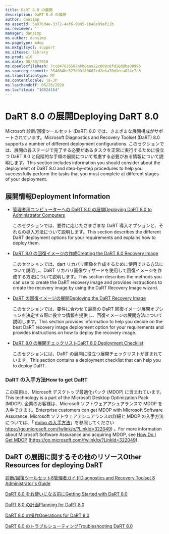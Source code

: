 ```yaml
---
title: DaRT 8.0 の展開
description: DaRT 8.0 の展開
author: dansimp
ms.assetid: 5a976d4e-3372-4ef6-9095-1b48e99af21b
ms.reviewer: ''
manager: dansimp
ms.author: dansimp
ms.pagetype: mdop
ms.mktglfcycl: support
ms.sitesec: library
ms.prod: w10
ms.date: 08/30/2016
ms.openlocfilehash: 7cc847836587abb0eaa22c009c8fd18d0ba0899b
ms.sourcegitcommit: 354664bc527d93f80687cd2eba70d1eea024c7c3
ms.translationtype: MT
ms.contentlocale: ja-JP
ms.lasthandoff: 06/26/2020
ms.locfileid: "10824164"
---
```

# <span data-ttu-id="b0bd0-103">DaRT 8.0 の展開</span><span class="sxs-lookup"><span data-stu-id="b0bd0-103">Deploying DaRT 8.0</span></span>


<span data-ttu-id="b0bd0-104">Microsoft 診断/回復ツールセット (DaRT) 8.0 では、さまざまな展開構成がサポートされています。</span><span class="sxs-lookup"><span data-stu-id="b0bd0-104">Microsoft Diagnostics and Recovery Toolset (DaRT) 8.0 supports a number of different deployment configurations.</span></span> <span data-ttu-id="b0bd0-105">このセクションでは、展開の各ステージで完了する必要があるタスクを正常に実行するために役立つ DaRT 8.0 と段階的な手順の展開について考慮する必要がある情報について説明します。</span><span class="sxs-lookup"><span data-stu-id="b0bd0-105">This section includes information you should consider about the deployment of DaRT 8.0 and step-by-step procedures to help you successfully perform the tasks that you must complete at different stages of your deployment.</span></span>

## <span data-ttu-id="b0bd0-106">展開情報</span><span class="sxs-lookup"><span data-stu-id="b0bd0-106">Deployment Information</span></span>


-   [<span data-ttu-id="b0bd0-107">管理者用コンピューターへの DaRT 8.0 の展開</span><span class="sxs-lookup"><span data-stu-id="b0bd0-107">Deploying DaRT 8.0 to Administrator Computers</span></span>](deploying-dart-80-to-administrator-computers-dart-8.md)

    <span data-ttu-id="b0bd0-108">このセクションでは、要件に応じたさまざまな DaRT 導入オプションと、それらの導入方法について説明します。</span><span class="sxs-lookup"><span data-stu-id="b0bd0-108">This section describes the different DaRT deployment options for your requirements and explains how to deploy them.</span></span>

-   [<span data-ttu-id="b0bd0-109">DaRT 8.0 の回復イメージの作成</span><span class="sxs-lookup"><span data-stu-id="b0bd0-109">Creating the DaRT 8.0 Recovery Image</span></span>](creating-the-dart-80-recovery-image-dart-8.md)

    <span data-ttu-id="b0bd0-110">このセクションでは、dart リカバリ画像を作成するために使用できる方法について説明し、DaRT リカバリ画像ウィザードを使用して回復イメージを作成する方法について説明します。</span><span class="sxs-lookup"><span data-stu-id="b0bd0-110">This section describes the methods you can use to create the DaRT recovery image and provides instructions to create the recovery image by using the DaRT Recovery Image wizard.</span></span>

-   [<span data-ttu-id="b0bd0-111">DaRT の回復イメージの展開</span><span class="sxs-lookup"><span data-stu-id="b0bd0-111">Deploying the DaRT Recovery Image</span></span>](deploying-the-dart-recovery-image-dart-8.md)

    <span data-ttu-id="b0bd0-112">このセクションでは、要件に合わせて最高の DaRT 回復イメージ展開オプションを決定する際に役立つ情報を提供し、回復イメージの展開方法について説明します。</span><span class="sxs-lookup"><span data-stu-id="b0bd0-112">This section provides information to help you decide on the best DaRT recovery image deployment option for your requirements and provides instructions on how to deploy the recovery image.</span></span>

-   [<span data-ttu-id="b0bd0-113">DaRT 8.0 の展開チェックリスト</span><span class="sxs-lookup"><span data-stu-id="b0bd0-113">DaRT 8.0 Deployment Checklist</span></span>](dart-80-deployment-checklist-dart-8.md)

    <span data-ttu-id="b0bd0-114">このセクションには、DaRT の展開に役立つ展開チェックリストが含まれています。</span><span class="sxs-lookup"><span data-stu-id="b0bd0-114">This section contains a deployment checklist that can help you to deploy DaRT.</span></span>

### <span data-ttu-id="b0bd0-115">DaRT の入手方法</span><span class="sxs-lookup"><span data-stu-id="b0bd0-115">How to get DaRT</span></span>

<span data-ttu-id="b0bd0-116">この技術は、Microsoft デスクトップ最適化パック (MDOP) に含まれています。</span><span class="sxs-lookup"><span data-stu-id="b0bd0-116">This technology is a part of the Microsoft Desktop Optimization Pack (MDOP).</span></span> <span data-ttu-id="b0bd0-117">企業のお客様は、Microsoft ソフトウェアアシュアランスで MDOP を入手できます。</span><span class="sxs-lookup"><span data-stu-id="b0bd0-117">Enterprise customers can get MDOP with Microsoft Software Assurance.</span></span> <span data-ttu-id="b0bd0-118">Microsoft ソフトウェアアシュアランスの詳細と MDOP の入手方法については、「 [mdop の入手方法](https://go.microsoft.com/fwlink/p/?LinkId=322049)」を参照してください https://go.microsoft.com/fwlink/p/?LinkId=322049) 。</span><span class="sxs-lookup"><span data-stu-id="b0bd0-118">For more information about Microsoft Software Assurance and acquiring MDOP, see [How Do I Get MDOP](https://go.microsoft.com/fwlink/p/?LinkId=322049) (https://go.microsoft.com/fwlink/p/?LinkId=322049).</span></span>

## <span data-ttu-id="b0bd0-119">DaRT の展開に関するその他のリソース</span><span class="sxs-lookup"><span data-stu-id="b0bd0-119">Other Resources for deploying DaRT</span></span>


[<span data-ttu-id="b0bd0-120">診断/回復ツールセット8管理者ガイド</span><span class="sxs-lookup"><span data-stu-id="b0bd0-120">Diagnostics and Recovery Toolset 8 Administrator's Guide</span></span>](index.md)

[<span data-ttu-id="b0bd0-121">DaRT 8.0 をお使いになる前に</span><span class="sxs-lookup"><span data-stu-id="b0bd0-121">Getting Started with DaRT 8.0</span></span>](getting-started-with-dart-80-dart-8.md)

[<span data-ttu-id="b0bd0-122">DaRT 8.0 の計画</span><span class="sxs-lookup"><span data-stu-id="b0bd0-122">Planning for DaRT 8.0</span></span>](planning-for-dart-80-dart-8.md)

[<span data-ttu-id="b0bd0-123">DaRT 8.0 の操作</span><span class="sxs-lookup"><span data-stu-id="b0bd0-123">Operations for DaRT 8.0</span></span>](operations-for-dart-80-dart-8.md)

[<span data-ttu-id="b0bd0-124">DaRT 8.0 のトラブルシューティング</span><span class="sxs-lookup"><span data-stu-id="b0bd0-124">Troubleshooting DaRT 8.0</span></span>](troubleshooting-dart-80-dart-8.md)

 

 





